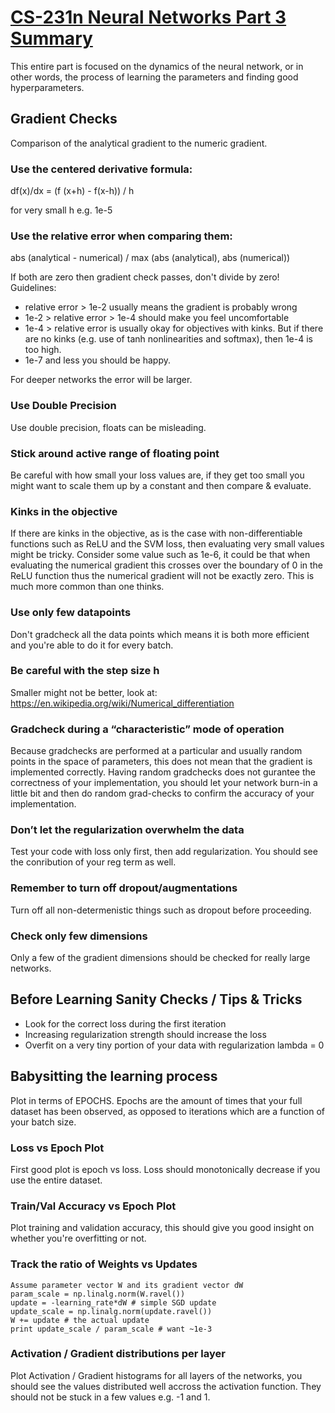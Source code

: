 # [CS-231n Neural Networks Part 3 Summary](http://cs231n.github.io/neural-networks-3/)

This entire part is focused on the dynamics of the neural network, or in other words,
the process of learning the parameters and finding good hyperparameters.

## Gradient Checks
Comparison of the analytical gradient to the numeric gradient.

### Use the centered derivative formula:

df(x)/dx = (f (x+h) - f(x-h)) / h

for very small h e.g. 1e-5

### Use the relative error when comparing them:

abs (analytical - numerical) / max (abs (analytical), abs (numerical))

If both are zero then gradient check passes, don't divide by zero!
Guidelines:
- relative error > 1e-2 usually means the gradient is probably wrong
- 1e-2 > relative error > 1e-4 should make you feel uncomfortable
- 1e-4 > relative error is usually okay for objectives with kinks. But if there are no kinks (e.g. use of tanh nonlinearities and softmax), then 1e-4 is too high.
- 1e-7 and less you should be happy.

For deeper networks the error will be larger.

### Use Double Precision
Use double precision, floats can be misleading.

### Stick around active range of floating point
Be careful with how small your loss values are, if they get too small you might want to 
scale them up by a constant and then compare & evaluate.

### Kinks in the objective
If there are kinks in the objective, as is the case with non-differentiable functions such as ReLU and 
the SVM loss, then evaluating very small values might be tricky. Consider some value such as 1e-6, it could be 
that when evaluating the numerical gradient this crosses over the boundary of 0 in the ReLU function thus the numerical 
gradient will not be exactly zero. This is much more common than one thinks.

### Use only few datapoints
Don't gradcheck all the data points which means it is both more efficient and you're able to do it for 
every batch.

### Be careful with the step size h
Smaller might not be better, look at:
https://en.wikipedia.org/wiki/Numerical_differentiation

### Gradcheck during a “characteristic” mode of operation
Because gradchecks are performed at a particular and usually random points in the space of parameters, this 
does not mean that the gradient is implemented correctly. 
Having random gradchecks does not gurantee the correctness of your implementation, you should let your network 
burn-in a little bit and then do random grad-checks to confirm the accuracy of your implementation.

### Don’t let the regularization overwhelm the data
Test your code with loss only first, then add regularization. You should see the conribution of your reg term as well.

### Remember to turn off dropout/augmentations
Turn off all non-determenistic things such as dropout before proceeding.

### Check only few dimensions
Only  a few of the gradient dimensions should be checked for really large networks.

## Before Learning Sanity Checks / Tips & Tricks
- Look for the correct loss during the first iteration
- Increasing regularization strength should increase the loss
- Overfit on a very tiny portion of your data with regularization lambda = 0

## Babysitting the learning process
Plot in terms of EPOCHS. Epochs are the amount of times that your full dataset has been observed, as opposed to iterations
which are a function of your batch size.

### Loss vs Epoch Plot
First good plot is epoch vs loss. Loss should monotonically decrease if you use the entire dataset.

### Train/Val Accuracy vs Epoch Plot
Plot training and validation accuracy, this should give you good insight on whether you're overfitting or not.

### Track the ratio of Weights vs Updates
```
Assume parameter vector W and its gradient vector dW
param_scale = np.linalg.norm(W.ravel())
update = -learning_rate*dW # simple SGD update
update_scale = np.linalg.norm(update.ravel())
W += update # the actual update
print update_scale / param_scale # want ~1e-3
```

### Activation / Gradient distributions per layer
Plot Activation / Gradient histograms for all layers of the networks, you should see the values 
distributed well accross the activation function. They should not be stuck in a few values e.g. -1 and 1.


